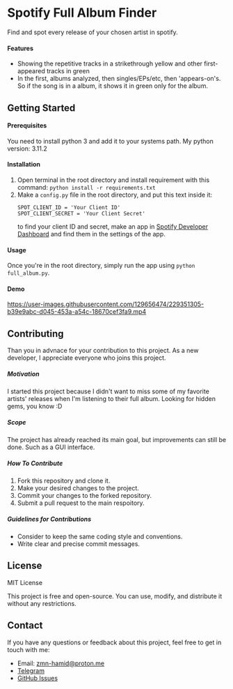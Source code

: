 # Spotify Full Album Finder

Find and spot every release of your chosen artist in spotify.

#### Features

- Showing the repetitive tracks in a strikethrough yellow and other first-appeared tracks in green
- In the first, albums analyzed, then singles/EPs/etc, then 'appears-on's. So if the song is in a album, it shows it in green only for the album.

## Getting Started

#### Prerequisites

You need to install python 3 and add it to your systems path.
My python version: 3.11.2

#### Installation

1. Open terminal in the root directory and install requirement with this command:
   `python install -r requirements.txt`
2. Make a `config.py` file in the root directory, and put this text inside it:
   ```
   SPOT_CLIENT_ID = 'Your Client ID'
   SPOT_CLIENT_SECRET = 'Your Client Secret'
   ```
   to find your client ID and secret, make an app in [Spotify Developer Dashboard](https://developer.spotify.com/dashboard) and find them in the settings of the app.

#### Usage

Once you're in the root directory, simply run the app using `python full_album.py`.

#### Demo

https://user-images.githubusercontent.com/129656474/229351305-b39e9abc-d045-453a-a54c-18670cef3fa9.mp4

## Contributing

Than you in advnace for your contribution to this project. As a new developer, I appreciate everyone who joins this project.

##### Motivation

I started this project because I didn't want to miss some of my favorite artists' releases when I'm listening to their full album. Looking for hidden gems, you know :D

##### Scope

The project has already reached its main goal, but improvements can still be done. Such as a GUI interface.

##### How To Contribute

1. Fork this repository and clone it.
2. Make your desired changes to the project.
3. Commit your changes to the forked repository.
4. Submit a pull request to the main respoitory.

##### Guidelines for Contributions

- Consider to keep the same coding style and conventions.
- Write clear and precise commit messages.

## License

MIT License

This project is free and open-source. You can use, modify, and distribute it without any restrictions.

## Contact

If you have any questions or feedback about this project, feel free to get in touch with me:

- Email: zmn-hamid@proton.me
- [Telegram](https://t.me/hamid1780)
- [GitHub Issues](https://github.com/zmn-hamid/spotify-full-album/issues)
